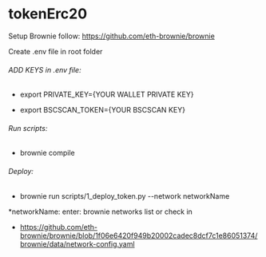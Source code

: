 # tokenErc20

Setup Brownie follow: 
https://github.com/eth-brownie/brownie


Create .env file in root folder

###### ADD KEYS in .env file:

 * export PRIVATE_KEY={YOUR WALLET PRIVATE KEY}

 * export BSCSCAN_TOKEN={YOUR BSCSCAN KEY}

###### Run scripts: 

 * brownie compile

###### Deploy:
 *  brownie run scripts/1_deploy_token.py --network networkName

*networkName:
enter: brownie networks list
or check in
 - https://github.com/eth-brownie/brownie/blob/1f06e6420f949b20002cadec8dcf7c1e86051374/brownie/data/network-config.yaml
